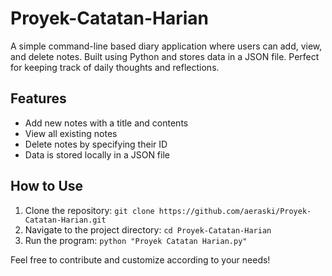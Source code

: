 # Proyek-Catatan-Harian
A simple command-line based diary application where users can add, view, and delete notes. Built using Python and stores data in a JSON file. Perfect for keeping track of daily thoughts and reflections.

## Features

- Add new notes with a title and contents
- View all existing notes
- Delete notes by specifying their ID
- Data is stored locally in a JSON file

## How to Use

1. Clone the repository: `git clone https://github.com/aeraski/Proyek-Catatan-Harian.git`
2. Navigate to the project directory: `cd Proyek-Catatan-Harian`
3. Run the program: `python "Proyek Catatan Harian.py"`

Feel free to contribute and customize according to your needs!

